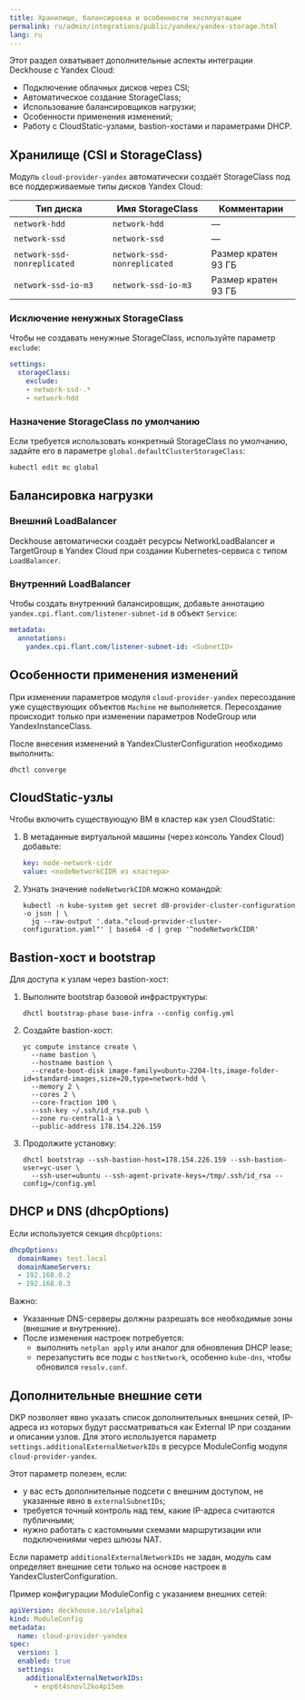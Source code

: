 ```yaml
---
title: Хранилище, балансировка и особенности эксплуатации
permalink: ru/admin/integrations/public/yandex/yandex-storage.html
lang: ru
---
```


Этот раздел охватывает дополнительные аспекты интеграции Deckhouse с Yandex Cloud:

- Подключение облачных дисков через CSI;
- Автоматическое создание StorageClass;
- Использование балансировщиков нагрузки;
- Особенности применения изменений;
- Работу с CloudStatic-узлами, bastion-хостами и параметрами DHCP.

## Хранилище (CSI и StorageClass)

Модуль `cloud-provider-yandex` автоматически создаёт StorageClass под все поддерживаемые типы дисков Yandex Cloud:

| Тип диска                 | Имя StorageClass          | Комментарии              |
|--------------------------|---------------------------|--------------------------|
| `network-hdd`            | `network-hdd`             | —                        |
| `network-ssd`            | `network-ssd`             | —                        |
| `network-ssd-nonreplicated` | `network-ssd-nonreplicated` | Размер кратен 93 ГБ      |
| `network-ssd-io-m3`      | `network-ssd-io-m3`       | Размер кратен 93 ГБ      |

### Исключение ненужных StorageClass

Чтобы не создавать ненужные StorageClass, используйте параметр `exclude`:

```yaml
settings:
  storageClass:
    exclude:
    - network-ssd-.*
    - network-hdd
```

### Назначение StorageClass по умолчанию

Если требуется использовать конкретный StorageClass по умолчанию, задайте его в параметре `global.defaultClusterStorageClass`:

```console
kubectl edit mc global
```

## Балансировка нагрузки

### Внешний LoadBalancer

Deckhouse автоматически создаёт ресурсы NetworkLoadBalancer и TargetGroup в Yandex Cloud при создании Kubernetes-сервиса с типом `LoadBalancer`.

### Внутренний LoadBalancer

Чтобы создать внутренний балансировщик, добавьте аннотацию `yandex.cpi.flant.com/listener-subnet-id` в объект `Service`:

```yaml
metadata:
  annotations:
    yandex.cpi.flant.com/listener-subnet-id: <SubnetID>
```

## Особенности применения изменений

При изменении параметров модуля `cloud-provider-yandex` пересоздание уже существующих объектов `Machine` не выполняется.
Пересоздание происходит только при изменении параметров NodeGroup или YandexInstanceClass.

После внесения изменений в YandexClusterConfiguration необходимо выполнить:

```console
dhctl converge
```

## CloudStatic-узлы

Чтобы включить существующую ВМ в кластер как узел CloudStatic:

1. В метаданные виртуальной машины (через консоль Yandex Cloud) добавьте:

   ```yaml
   key: node-network-cidr
   value: <nodeNetworkCIDR из кластера>
   ```

1. Узнать значение `nodeNetworkCIDR` можно командой:

   ```console
   kubectl -n kube-system get secret d8-provider-cluster-configuration -o json | \
     jq --raw-output '.data."cloud-provider-cluster-configuration.yaml"' | base64 -d | grep '^nodeNetworkCIDR'
   ```

## Bastion-хост и bootstrap

Для доступа к узлам через bastion-хост:

1. Выполните bootstrap базовой инфраструктуры:

   ```console
   dhctl bootstrap-phase base-infra --config config.yml
   ```

1. Создайте bastion-хост:

   ```console
   yc compute instance create \
     --name bastion \
     --hostname bastion \
     --create-boot-disk image-family=ubuntu-2204-lts,image-folder-id=standard-images,size=20,type=network-hdd \
     --memory 2 \
     --cores 2 \
     --core-fraction 100 \
     --ssh-key ~/.ssh/id_rsa.pub \
     --zone ru-central1-a \
     --public-address 178.154.226.159
   ```

1. Продолжите установку:

   ```console
   dhctl bootstrap --ssh-bastion-host=178.154.226.159 --ssh-bastion-user=yc-user \
     --ssh-user=ubuntu --ssh-agent-private-keys=/tmp/.ssh/id_rsa --config=/config.yml
   ```

## DHCP и DNS (dhcpOptions)

Если используется секция `dhcpOptions`:

```yaml
dhcpOptions:
  domainName: test.local
  domainNameServers:
  - 192.168.0.2
  - 192.168.0.3
```

Важно:

- Указанные DNS-серверы должны разрешать все необходимые зоны (внешние и внутренние).
- После изменения настроек потребуется:
  - выполнить `netplan apply` или аналог для обновления DHCP lease;
  - перезапустить все поды с `hostNetwork`, особенно `kube-dns`, чтобы обновился `resolv.conf`.

## Дополнительные внешние сети

DKP позволяет явно указать список дополнительных внешних сетей, IP-адреса из которых будут рассматриваться как External IP при создании и описании узлов.
Для этого используется параметр `settings.additionalExternalNetworkIDs` в ресурсе ModuleConfig модуля `cloud-provider-yandex`.

Этот параметр полезен, если:

- у вас есть дополнительные подсети с внешним доступом, не указанные явно в `externalSubnetIDs`;
- требуется точный контроль над тем, какие IP-адреса считаются публичными;
- нужно работать с кастомными схемами маршрутизации или подключениями через шлюзы NAT.

Если параметр `additionalExternalNetworkIDs` не задан, модуль сам определяет внешние сети только на основе настроек в YandexClusterConfiguration.

Пример конфигурации ModuleConfig с указанием внешних сетей:

```yaml
apiVersion: deckhouse.io/v1alpha1
kind: ModuleConfig
metadata:
  name: cloud-provider-yandex
spec:
  version: 1
  enabled: true
  settings:
    additionalExternalNetworkIDs:
      - enp6t4snovl2ko4p15em
```